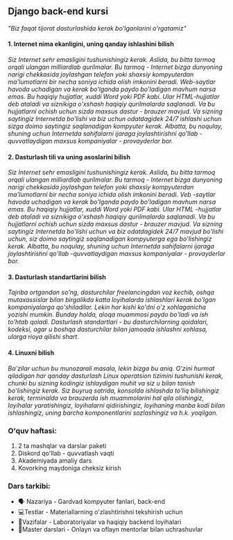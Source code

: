 ## Django back-end kursi
*"Biz faqat tijorat dasturlashida kerak bo'lganlarini o'rgatamiz"*

#### 1. Internet nima ekanligini, uning qanday ishlashini bilish
*Siz Internet sehr emasligini tushunishingiz kerak. Aslida, bu bitta tarmoq orqali ulangan milliardlab qurilmalar. Bu tarmoq - Internet bizga dunyoning narigi chekkasida joylashgan telefon yoki shaxsiy kompyuterdan ma'lumotlarni bir necha soniya ichida olish imkonini beradi. Web-saytlar havoda uchadigan va kerak bo'lganda paydo bo'ladigan mavhum narsa emas. Bu haqiqiy hujjatlar, xuddi Word yoki PDF kabi. Ular HTML-hujjatlar deb ataladi va siznikiga o'xshash haqiqiy qurilmalarda saqlanadi. Va bu hujjatlarni ochish uchun sizda maxsus dastur - brauzer mavjud. Va sizning saytingiz Internetda bo'lishi va biz uchun odatdagidek 24/7 ishlashi uchun sizga doimo saytingiz saqlanadigan kompyuter kerak. Albatta, bu noqulay, shuning uchun Internetda sahifalarni ijaraga joylashtirishni qo'llab -quvvatlaydigan maxsus kompaniyalar - provayderlar bor.*

#### 2. Dasturlash tili va uning asoslarini bilish
*Siz Internet sehr emasligini tushunishingiz kerak. Aslida, bu bitta tarmoq orqali ulangan milliardlab qurilmalar. Bu tarmoq - Internet bizga dunyoning narigi chekkasida joylashgan telefon yoki shaxsiy kompyuterdan ma'lumotlarni bir necha soniya ichida olish imkonini beradi. Veb -saytlar havoda uchadigan va kerak bo'lganda paydo bo'ladigan mavhum narsa emas. Bu haqiqiy hujjatlar, xuddi Word yoki PDF kabi. Ular HTML -hujjatlar deb ataladi va siznikiga o'xshash haqiqiy qurilmalarda saqlanadi. Va bu hujjatlarni ochish uchun sizda maxsus dastur - brauzer mavjud. Va sizning saytingiz Internetda bo'lishi uchun va biz odatdagidek 24/7 mavjud bo'lishi uchun, siz doimo saytingiz saqlanadigan kompyuterga ega bo'lishingiz kerak. Albatta, bu noqulay, shuning uchun Internetda sahifalarni ijaraga joylashtirishni qo'llab -quvvatlaydigan maxsus kompaniyalar - provayderlar bor.*

#### 3. Dasturlash standartlarini bilish

*Tajriba ortgandan so'ng, dasturchilar freelancingdan voz kechib, oshqa mutaxassislar bilan birgalikda katta loyihalarda ishlashlari kerak bo'lgan kompaniyalarga qo'shiladilar. Lekin har kishi ko'dni  o'z xohlaganicha yozishi mumkin. Bunday holda, aloqa muammosi paydo bo'ladi va ish to'htab qoladi. Dasturlash standartlari - bu dasturchilarning qoidalari, kodeksi, agar u boshqa dasturchilar bilan jamoada ishlashni xohlasa, ularga rioya qilishi shart.*

#### 4. Linuxni bilish
*Ba'zilar uchun bu munozarali masala, lekin bizga bu aniq. O'zini hurmat qiladigan har qanday dasturlash Linux operatsion tizimini tushunishi kerak, chunki bu sizning kodingiz ishlaydigan muhit va siz u bilan tanish bo'lishingiz kerak. Siz buyruq satrida, konsolda ishlashda to'liq bilishingiz kerak, terminalda va brauzerda ish muammolarini hal qila olishingiz, loyihalar yaratishingiz, loyihalarni qidirishingiz, loyihaning manba kodi bilan ishlashingiz, uning barcha komponentlarini sozlashingiz va h.k. yoqilgan.*

### O'quv haftasi:
1. 2 ta mashqlar va darslar paketi
2. Diskord qo'llab - quvvatlash vaqti
3. Akademiyada amaliy dars
4. Kovorking maydoniga cheksiz kirish

### Dars tarkibi:
- 🗣 Nazariya - Gardvad kompyuter fanlari, back-end
- 💻Testlar - Materiallarning o'zlashtirishni tekshirish uchun
- 🎒Vazifalar - Laboratoriyalar va haqiqiy backend loyihalari
- 🤝Master darslari - Onlayn va oflayn mentorlar bilan uchrashuvlar
